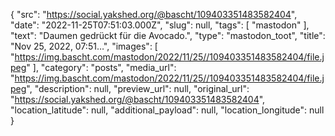 {
  "src": "https://social.yakshed.org/@bascht/109403351483582404",
  "date": "2022-11-25T07:51:03.000Z",
  "slug": null,
  "tags": [
    "mastodon"
  ],
  "text": "Daumen gedrückt für die Avocado.",
  "type": "mastodon_toot",
  "title": "Nov 25, 2022, 07:51…",
  "images": [
    "https://img.bascht.com/mastodon/2022/11/25//109403351483582404/file.jpeg"
  ],
  "category": "posts",
  "media_url": "https://img.bascht.com/mastodon/2022/11/25//109403351483582404/file.jpeg",
  "description": null,
  "preview_url": null,
  "original_url": "https://social.yakshed.org/@bascht/109403351483582404",
  "location_latitude": null,
  "additional_payload": null,
  "location_longitude": null
}